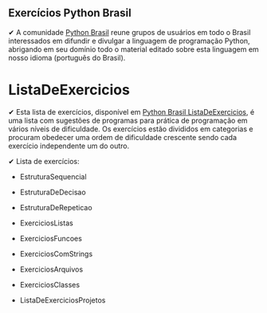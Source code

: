 ## Exercícios Python Brasil

✔ A comunidade [Python Brasil](https://wiki.python.org.br/PythonBrasil) reune grupos de usuários em todo o Brasil 
interessados em difundir e divulgar a linguagem de programação Python, abrigando em seu domínio todo o material editado
sobre esta linguagem em nosso idioma (português do Brasil).

# ListaDeExercicios

✔ Esta lista de exercícios, disponível em [Python Brasil ListaDeExercicios](https://wiki.python.org.br/ListaDeExercicios), 
é uma lista com sugestões de programas para prática de programação em vários níveis de dificuldade. Os exercícios estão
divididos em categorias e procuram obedecer uma ordem de dificuldade crescente sendo cada exercício independente um do outro.

✔ Lista de exercícios:

- EstruturaSequencial

- EstruturaDeDecisao

- EstruturaDeRepeticao

- ExerciciosListas

- ExerciciosFuncoes

- ExerciciosComStrings

- ExerciciosArquivos

- ExerciciosClasses

- ListaDeExerciciosProjetos
